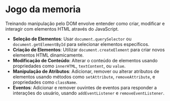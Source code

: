 <h1>Jogo da memoria</h1>

Treinando manipulação pelo DOM envolve entender como criar, modificar e interagir com elementos HTML através do JavaScript. 

- **Seleção de Elementos**: Usar `document.querySelector` ou `document.getElementById` para selecionar elementos específicos.
- **Criação de Elementos**: Utilizar `document.createElement` para criar novos elementos HTML dinamicamente.
- **Modificação de Conteúdo**: Alterar o conteúdo de elementos usando propriedades como `innerHTML`, `textContent`, ou `value`.
- **Manipulação de Atributos**: Adicionar, remover ou alterar atributos de elementos usando métodos como `setAttribute`, `removeAttribute`, e propriedades como `className`.
- **Eventos**: Adicionar e remover ouvintes de eventos para responder a interações do usuário, usando `addEventListener` e `removeEventListener`.

